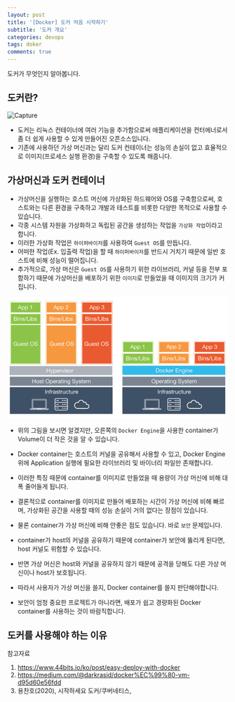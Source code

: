```yaml
---
layout: post
title: '[Docker] 도커 처음 시작하기'
subtitle: '도커 개요'
categories: devops
tags: doker
comments: true
---
```


도커가 무엇인지 알아봅니다. 


## 도커란?
![Capture](../blob/master/assets/img/post/docker/2020-12-31-docker-0.png)
- 도커는 리눅스 컨테이너에 여러 기능을 추가함으로써 애플리케이션을 컨터에너로서 좀 더 쉽게 사용할 수 있게 만들어진 오픈소스입니다. 
- 기존에 사용하던 가상 머신과는 달리 도커 컨테이너는 성능의 손실이 없고 효율적으로 이미지(프로세스 실행 환경)을 구축할 수 있도록 해줍니다.


## 가상머신과 도커 컨테이너
- 가상머신을 실행하는 호스트 머신에 가상화된 하드웨어와 OS를 구축함으로써, 호스트와는 다른 환경을 구축하고 개발과 테스트를 비롯한 다양한 목적으로 사용할 수 있습니다. 
- 각종 시스템 자원을 가상화하고 독립된 공간을 생성하는 작업을 `가상화 작업`이라고 합니다. 
- 이러한 가상화 작업은 `하이퍼바이저`를 사용하여 `Guest OS`를 만듭니다. 
- 어떠한 작업(Ex. 입출력 작업)을 할 때 `하이퍼바이저`를 반드시 거치기 때문에 일반 호스트에 비해 성능이 떨어집니다.
- 추가적으로, 가상 머신은 `Guest OS`를 사용하기 위한 라이브러리, 커널 등을 전부 포함하기 때문에 가상머신을 배포하기 위한 `이미지`로 만들었을 때 이미지의 크기가 커집니다. 

![Capture](/assets/img/post/docker/2020-12-31-docker-1.png)
- 위의 그림을 보시면 알겠지만, 오른쪽의 `Docker Engine`을 사용한 container가 Volume이 더 작은 것을 알 수 있습니다. 
- Docker container는 호스트의 커널을 공유해서 사용할 수 있고, Docker Engine 위에 Application 실행에 필요한 라이브러리 및 바이너리 파일만 존재합니다.
- 이러한 특징 때문에 container를 이미지로 만들었을 때 용량이 가상 머신에 비해 대폭 줄어들게 됩니다. 
- 결론적으로 container를 이미지로 만들어 배포하는 시간이 가상 머신에 비해 빠르며, 가상화된 공간을 사용할 때의 성능 손실이 거의 없다는 장점이 있습니다. 

- 물론 container가 가상 머신에 비해 안좋은 점도 있습니다. 바로 `보안` 문제입니다.
- container가 host의 커널을 공유하기 때문에 container가 보안에 뚫리게 된다면, host 커널도 위험할 수 있습니다. 
- 반면 가상 머신은 host와 커널을 공유하지 않기 때문에 공격을 당해도 다른 가상 머신이나 host가 보호됩니다. 
- 따라서 사용자가 가상 머신을 쓸지, Docker container를 쓸지 판단해야합니다. 
- 보안이 엄청 중요한 프로젝트가 아니라면, 배포가 쉽고 경량화된 Docker container를 사용하는 것이 바람직합니다.    

## 도커를 사용해야 하는 이유


참고자료 
1. https://www.44bits.io/ko/post/easy-deploy-with-docker
2. https://medium.com/@darkrasid/docker%EC%99%80-vm-d95d60e56fdd
3. 용찬호(2020), 시작하세요 도커/쿠버네티스, 
